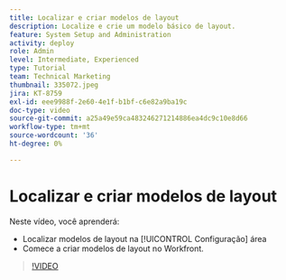 ```yaml
---
title: Localizar e criar modelos de layout
description: Localize e crie um modelo básico de layout.
feature: System Setup and Administration
activity: deploy
role: Admin
level: Intermediate, Experienced
type: Tutorial
team: Technical Marketing
thumbnail: 335072.jpeg
jira: KT-8759
exl-id: eee9988f-2e60-4e1f-b1bf-c6e82a9ba19c
doc-type: video
source-git-commit: a25a49e59ca483246271214886ea4dc9c10e8d66
workflow-type: tm+mt
source-wordcount: '36'
ht-degree: 0%

---
```


# Localizar e criar modelos de layout

Neste vídeo, você aprenderá:

* Localizar modelos de layout na [!UICONTROL Configuração] área
* Comece a criar modelos de layout no Workfront.

>[!VIDEO](https://video.tv.adobe.com/v/335072/?quality=12&learn=on)
